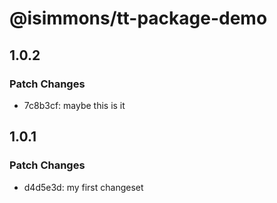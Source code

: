 # @isimmons/tt-package-demo

## 1.0.2

### Patch Changes

- 7c8b3cf: maybe this is it

## 1.0.1

### Patch Changes

- d4d5e3d: my first changeset
